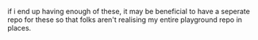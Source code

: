 if i end up having enough of these, it may be beneficial to have a seperate repo
for these so that folks aren't realising my entire playground repo in places.
